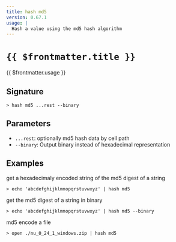 ```yaml
---
title: hash md5
version: 0.67.1
usage: |
  Hash a value using the md5 hash algorithm
---
```


# <code>{{ $frontmatter.title }}</code>

<div style='white-space: pre-wrap;'>{{ $frontmatter.usage }}</div>

## Signature

```> hash md5 ...rest --binary```

## Parameters

 -  `...rest`: optionally md5 hash data by cell path
 -  `--binary`: Output binary instead of hexadecimal representation

## Examples

get a hexadecimaly encoded string of the md5 digest of a string
```shell
> echo 'abcdefghijklmnopqrstuvwxyz' | hash md5
```

get the md5 digest of a string in binary
```shell
> echo 'abcdefghijklmnopqrstuvwxyz' | hash md5 --binary
```

md5 encode a file
```shell
> open ./nu_0_24_1_windows.zip | hash md5
```
